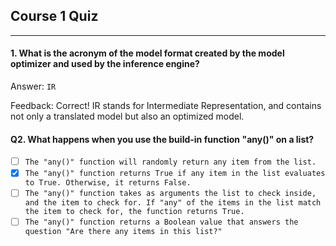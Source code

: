 ## Course 1 Quiz

---

#### 1. What is the acronym of the model format created by the model optimizer and used by the inference engine?

Answer: `IR`

Feedback: Correct! IR stands for Intermediate Representation, and contains not only a translated model but also an optimized model.

#### Q2. What happens when you use the build-in function "any()" on a list?

- [ ] `The "any()" function will randomly return any item from the list.`
- [x] `The "any()" function returns True if any item in the list evaluates to True. Otherwise, it returns False.`
- [ ] `The "any()" function takes as arguments the list to check inside, and the item to check for. If "any" of the items in the list match the item to check for, the function returns True.`
- [ ] `The "any()" function returns a Boolean value that answers the question "Are there any items in this list?"`
